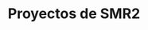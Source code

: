 ---
meta: 
  - property: "og:image"
    content: /assets/img/proyectos.jpeg
home: true
icon: folder
title: Proyectos de SMR2
# heroImage: /logo.svg
heroText: Proyectos de SMR2
tagline: Departamento de Informática. CIFP Virgen de Gracia.

features:
  - title: Seguridad informática 📋
    details: 2019 - Qué debemos proteger, atacantes, tipos de ataques...
    link: https://www.youtube.com/watch?v=qciJUc2dmFM
  
  - title: IT Security 📋
    details: 2019 - Qué debemos proteger, atacantes, tipos de ataques...
    link: https://www.youtube.com/watch?v=auEin5RnGc0

  - title: Seguridad informática III 📋
    details: 2019 - Qué debemos proteger, atacantes, tipos de ataques...
    link: https://www.youtube.com/watch?v=bC40DNsYZGg

comment: false
---